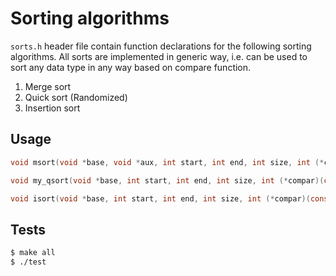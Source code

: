 # Sorting algorithms

`sorts.h` header file contain function declarations for the following sorting algorithms. All sorts are implemented in generic way, i.e. can be used to sort any data type in any way based on compare function.

1. Merge sort
1. Quick sort (Randomized)
1. Insertion sort

## Usage
```C
void msort(void *base, void *aux, int start, int end, int size, int (*compar)(const void *a, const void *b));

void my_qsort(void *base, int start, int end, int size, int (*compar)(const void *a, const void *b));

void isort(void *base, int start, int end, int size, int (*compar)(const void *a, const void *b));
```

## Tests
```bash
$ make all
$ ./test
```